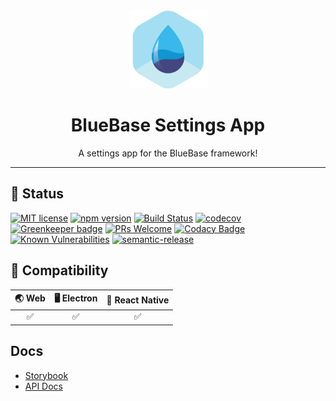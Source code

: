 <div align="center">
	<img width=125 height=125 src="assets/common/logo.png">
  <h1>
		BlueBase Settings App
	</h1>
  <p>A settings app for the BlueBase framework!</p>
</div>

<hr />


## 🎊 Status

[![MIT license](https://img.shields.io/badge/license-MIT-brightgreen.svg)](http://opensource.org/licenses/MIT)
[![npm version](https://img.shields.io/npm/v/@bluebase/plugin-settings-app.svg?style=flat)](https://npmjs.org/package/@bluebase/plugin-settings-app "View this project on npm")
[![Build Status](https://travis-ci.com/BlueBaseJS/plugin-settings-app.svg?branch=master)](https://travis-ci.com/BlueBaseJS/plugin-settings-app)
[![codecov](https://codecov.io/gh/BlueBaseJS/plugin-settings-app/branch/master/graph/badge.svg)](https://codecov.io/gh/BlueBaseJS/plugin-settings-app)
[![Greenkeeper badge](https://badges.greenkeeper.io/BlueBaseJS/plugin-settings-app.svg)](https://greenkeeper.io/) [![PRs Welcome](https://img.shields.io/badge/PRs-welcome-brightgreen.svg)](https://github.com/BlueBaseJS/plugin-settings-app/blob/master/CONTRIBUTING.md)
[![Codacy Badge](https://api.codacy.com/project/badge/Grade/3c79162871414b6aa7c15d1a423adeca)](https://www.codacy.com/app/BlueBaseJS/plugin-settings-app?utm_source=github.com\&utm_medium=referral\&utm_content=BlueBaseJS/plugin-settings-app\&utm_campaign=Badge_Grade)
[![Known Vulnerabilities](https://snyk.io/test/github/BlueBaseJS/plugin-settings-app/badge.svg)](https://snyk.io/test/github/BlueBaseJS/plugin-settings-app)
[![semantic-release](https://img.shields.io/badge/%20%20%F0%9F%93%A6%F0%9F%9A%80-semantic--release-e10079.svg)](https://github.com/semantic-release/semantic-release)

## 🤝 Compatibility

| 🌏 Web | 🖥 Electron | 📱 React Native |
| :----: | :---------: | :-------------: |
|    ✅   |      ✅      |        ✅        |

## Docs

*   [Storybook](https://BlueBaseJS.github.io/plugin-settings-app/storybook/)
*   [API Docs](https://BlueBaseJS.github.io/plugin-settings-app/)

